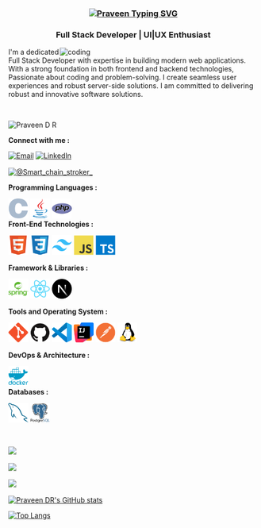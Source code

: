 <h3 align="center">
  <a href="https://git.io/typing-svg">
    <img src="https://readme-typing-svg.demolab.com?font=Fira+Code&size=22&pause=1000&color=3FBF70&center=true&vCenter=true&width=500&lines=Hi+%F0%9F%91%8B%2C+I'm+Praveen+D+R;" alt="Praveen Typing SVG" />
  </a>
</h3>

<h3 align="center">Full Stack Developer | UI|UX Enthusiast</h3>
<img align="right" alt="coding" width="400" src="https://i.pinimg.com/736x/d1/35/56/d13556ec053cffc2410a682ee33436d6.jpg">
<p>I'm a dedicated Full Stack Developer with expertise in building modern web applications. With a strong foundation in both frontend and backend technologies, Passionate about coding and problem-solving. I create seamless user experiences and robust server-side solutions. I am committed to delivering robust and innovative software solutions. </p>

<br>
<p align="left"> <img src="https://komarev.com/ghpvc/?username=Praveen-DR&label=Profile%20views&color=0e75b6&style=flat" alt="Praveen D R" /> </p>

<b> Connect with me :</b>

<p align="start">

  <a href="mailto:praveendr07@gmail.com"><img src="https://img.shields.io/badge/Email-D14836?style=for-the-badge&logo=gmail&logoColor=white" alt="Email"></a>
  <a href="https://www.linkedin.com/in/praveen-d-r-201a24338" target="_blank"><img src="https://img.shields.io/badge/LinkedIn-0077B5?style=for-the-badge&logo=linkedin&logoColor=white" alt="LinkedIn"></a>
  <!--a href="https://leetcode.com/u/vikasrai1906/" target="_blank"><img src="https://img.shields.io/badge/LeetCode-FFA116?style=for-the-badge&logo=leetcode&logoColor=white" alt="LeetCode"></a>-->
</p>

<a href="https://www.instagram.com/smart_chain_stroker_">
<img align="center" src="https://raw.githubusercontent.com/rahuldkjain/github-profile-readme-generator/master/src/images/icons/Social/instagram.svg" alt="@Smart_chain_stroker_" height="30" width="40" /></a>



<b> Programming Languages : </b>
<p align="left">
<img src="https://raw.githubusercontent.com/devicons/devicon/master/icons/c/c-original.svg" alt="c" width="40" height="40"/>
<img src="https://raw.githubusercontent.com/devicons/devicon/master/icons/java/java-original.svg" alt="java" width="40" height="40"/>
<img src="https://raw.githubusercontent.com/devicons/devicon/refs/heads/master/icons/php/php-original.svg" alt="PHP" width="40" height="40"/>

<br>
<b> Front-End Technologies : </b>
<p align="left">
<img src="https://raw.githubusercontent.com/devicons/devicon/master/icons/html5/html5-original.svg" alt="html5" width="40" height="40"/>
<img src="https://raw.githubusercontent.com/devicons/devicon/refs/heads/master/icons/css3/css3-original.svg" alt="CSS" width="40" height="40"/>
<img src="https://raw.githubusercontent.com/devicons/devicon/refs/heads/master/icons/tailwindcss/tailwindcss-original.svg" alt="Tailwind CSS" width="40" height="40"/>
<img src="https://raw.githubusercontent.com/devicons/devicon/master/icons/javascript/javascript-original.svg" alt="javascript" width="40" height="40"/>
<img src="https://raw.githubusercontent.com/devicons/devicon/refs/heads/master/icons/typescript/typescript-original.svg" alt="TypeScript" width="40" height="40"/>
  
<br>

<b> Framework & Libraries : </b>
<p align="left">

<img src="https://raw.githubusercontent.com/devicons/devicon/refs/heads/master/icons/spring/spring-original-wordmark.svg" alt="Spring Boot" width="40" height="40"/>
<img src="https://raw.githubusercontent.com/devicons/devicon/master/icons/react/react-original.svg" alt="react" width="40" height="40"/>
<img src="https://raw.githubusercontent.com/devicons/devicon/refs/heads/master/icons/nextjs/nextjs-original.svg" alt="Next.JS" width="40" height="40"/> 

<br>


<b> Tools and Operating System : </b>

<p align="left">
<img src="https://raw.githubusercontent.com/devicons/devicon/refs/heads/master/icons/git/git-original.svg" alt="git" width="40" height="40"/>
<img src="https://raw.githubusercontent.com/devicons/devicon/master/icons/github/github-original.svg" alt="cplusplus" width="40" height="40"/>
<img src="https://raw.githubusercontent.com/devicons/devicon/master/icons/vscode/vscode-original.svg" alt="vs code" width="40" height="40"/>
<img src="https://raw.githubusercontent.com/devicons/devicon/refs/heads/master/icons/intellij/intellij-original.svg" alt="InteLLIJ" width="40" height="40"/>
<img src="https://raw.githubusercontent.com/devicons/devicon/refs/heads/master/icons/postman/postman-original.svg" alt="PostMan" width="40" height="40"/>
<img src="https://raw.githubusercontent.com/devicons/devicon/refs/heads/master/icons/linux/linux-original.svg" alt="Linux" width="40" height="40"/>

<b> DevOps & Architecture : </b>
<p align="left">
<img src="https://raw.githubusercontent.com/devicons/devicon/refs/heads/master/icons/docker/docker-plain-wordmark.svg" alt="Docker" width="40" height="40"/>


<br>
<b> Databases : </b>
<p align="left"><img src="https://raw.githubusercontent.com/devicons/devicon/master/icons/mysql/mysql-original.svg" alt="mysql" width="40" height="40"/>
<img src="https://raw.githubusercontent.com/devicons/devicon/refs/heads/master/icons/postgresql/postgresql-original-wordmark.svg" alt="postgre" width="40" height="40"/></p>

<br>

![](https://github-readme-stats.vercel.app/api?username=Praveen-DR&theme=gruvbox&hide_border=false&include_all_commits=true&count_private=true)<br/>

![](https://github-readme-streak-stats.herokuapp.com/?user=Praveen-DR&theme=gruvbox&hide_border=false)<br/>

![](https://github-readme-stats.vercel.app/api/top-langs/?username=Praveen-DR&theme=gruvbox&hide_border=false&include_all_commits=true&count_private=true&layout=compact)

[![Praveen DR's GitHub stats](https://github-readme-stats.vercel.app/api?username=Praveen-DR)](https://github.com/Praveen-DR/github-readme-stats)

[![Top Langs](https://github-readme-stats.vercel.app/api/top-langs/?username=Praveen-DR&layout=compact)](https://github.com/Praveen-DR)

<!-- [![Visitors](https://visitor-badge.glitch.me/badge?page_id=yushi1007.Praveen-DR)](https://www.yushi.dev/) -->
